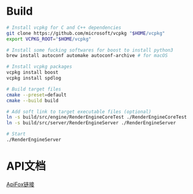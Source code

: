 # Build

```bash
# Install vcpkg for C and C++ dependencies
git clone https://github.com/microsoft/vcpkg "$HOME/vcpkg"
export VCPKG_ROOT="$HOME/vcpkg"

# Install some fucking softwares for boost to install python3
brew install autoconf automake autoconf-archive # for macOS

# Install vcpkg packages
vcpkg install boost
vcpkg install spdlog

# Build target files
cmake --preset=default
cmake --build build

# Add soft link to target executable files (optional)
ln -s build/src/engine/RenderEngineCoreTest ./RenderEngineCoreTest
ln -s build/src/server/RenderEngineServer ./RenderEngineServer

# Start
./RenderEngineServer
```

# API文档

[ApiFox链接](https://apifox.com/apidoc/shared-8cf19dc6-dfdb-48da-8ac1-0f19a5b58529)
